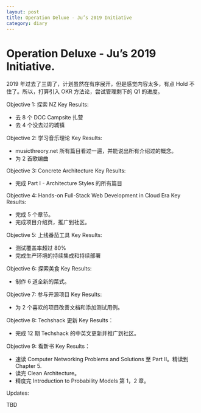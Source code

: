 ```yaml
---
layout: post
title: Operation Deluxe - Ju’s 2019 Initiative
category: diary
---
```


# Operation Deluxe - Ju’s 2019 Initiative.

2019 年过去了三周了，计划虽然在有序展开，但是感觉内容太多，有点 Hold 不住了。所以，打算引入 OKR 方法论，尝试管理剩下的 Q1 的进度。

Objective 1: 探索 NZ
Key Results:
* 去 8 个 DOC Campsite 扎营
* 去 4 个没去过的城镇

Objective 2: 学习音乐理论
Key Results:
* musicthreory.net 所有篇目看过一遍，并能说出所有介绍过的概念。
* 为 2 首歌编曲

Objective 3: Concrete Architecture
Key Results:
* 完成 Part I - Architecture Styles 的所有篇目

Objective 4: Hands-on Full-Stack Web Development in Cloud Era
Key Results:
* 完成 5 个章节。
* 完成项目介绍页，推广到社区。

Objective 5: 上线番茄工具
Key Results:
* 测试覆盖率超过 80%
* 完成生产环境的持续集成和持续部署

Objective 6: 探索美食
Key Results:
* 制作 6 道全新的菜式。

Objective 7: 参与开源项目
Key Results:
* 为 2 个喜欢的项目改善文档和添加测试用例。

Objective 8: Techshack 更新
Key Results：
* 完成 12 期 Techshack 的中英文更新并推广到社区。

Objective 9: 看新书
Key Results：
* 速读 Computer Networking Problems and Solutions 至 Part II。精读到 Chapter 5.
* 读完 Clean Architecture。
* 精度完 Introduction to Probability Models 第 1，2 章。

Updates:

TBD
